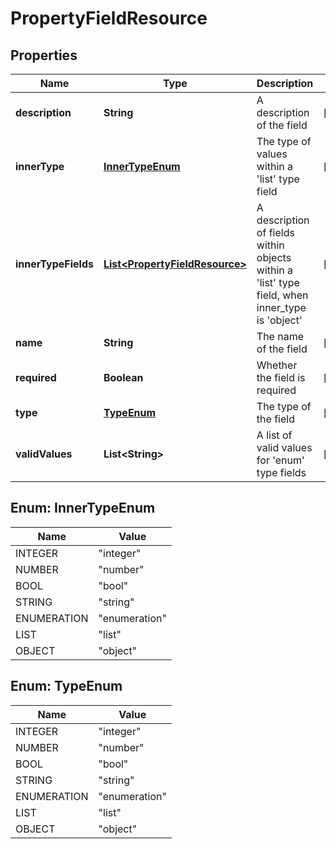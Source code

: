 
# PropertyFieldResource

## Properties
Name | Type | Description | Notes
------------ | ------------- | ------------- | -------------
**description** | **String** | A description of the field |  [optional]
**innerType** | [**InnerTypeEnum**](#InnerTypeEnum) | The type of values within a &#39;list&#39; type field |  [optional]
**innerTypeFields** | [**List&lt;PropertyFieldResource&gt;**](PropertyFieldResource.md) | A description of fields within objects within a &#39;list&#39; type field, when inner_type is &#39;object&#39; |  [optional]
**name** | **String** | The name of the field |  [optional]
**required** | **Boolean** | Whether the field is required |  [optional]
**type** | [**TypeEnum**](#TypeEnum) | The type of the field |  [optional]
**validValues** | **List&lt;String&gt;** | A list of valid values for &#39;enum&#39; type fields |  [optional]


<a name="InnerTypeEnum"></a>
## Enum: InnerTypeEnum
Name | Value
---- | -----
INTEGER | &quot;integer&quot;
NUMBER | &quot;number&quot;
BOOL | &quot;bool&quot;
STRING | &quot;string&quot;
ENUMERATION | &quot;enumeration&quot;
LIST | &quot;list&quot;
OBJECT | &quot;object&quot;


<a name="TypeEnum"></a>
## Enum: TypeEnum
Name | Value
---- | -----
INTEGER | &quot;integer&quot;
NUMBER | &quot;number&quot;
BOOL | &quot;bool&quot;
STRING | &quot;string&quot;
ENUMERATION | &quot;enumeration&quot;
LIST | &quot;list&quot;
OBJECT | &quot;object&quot;



